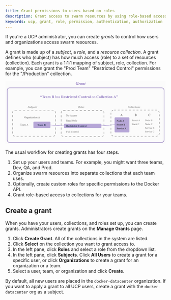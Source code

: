 ```yaml
---
title: Grant permissions to users based on roles
description: Grant access to swarm resources by using role-based access control.
keywords: ucp, grant, role, permission, authentication, authorization
---
```


If you're a UCP administrator, you can create *grants* to control how users 
and organizations access swarm resources.

A grant is made up of a *subject*, a *role*, and a *resource collection*.
A grant defines who (subject) has how much access (role) 
to a set of resources (collection). Each grant is a 1:1:1 mapping of 
subject, role, collection. For example, you can grant the "Prod Team" 
"Restricted Control" permissions for the "/Production" collection.

![](../../images/ucp-grant-model.png)

The usual workflow for creating grants has four steps.

1.  Set up your users and teams. For example, you might want three teams,
    Dev, QA, and Prod.
2.  Organize swarm resources into separate collections that each team uses.
3.  Optionally, create custom roles for specific permissions to the Docker API.
4.  Grant role-based access to collections for your teams.

## Create a grant

When you have your users, collections, and roles set up, you can create
grants. Administrators create grants on the **Manage Grants** page.

1.  Click **Create Grant**. All of the collections in the system are listed.
2.  Click **Select** on the collection you want to grant access to.
3.  In the left pane, click **Roles** and select a role from the dropdown list.
4.  In the left pane, click **Subjects**. Click **All Users** to create a grant
    for a specific user, or click **Organizations** to create a grant for an
    organization or a team.
5.  Select a user, team, or organization and click **Create**.

By default, all new users are placed in the `docker-datacenter` organization.
If you want to apply a grant to all UCP users, create a grant with the
`docker-datacenter` org as a subject.